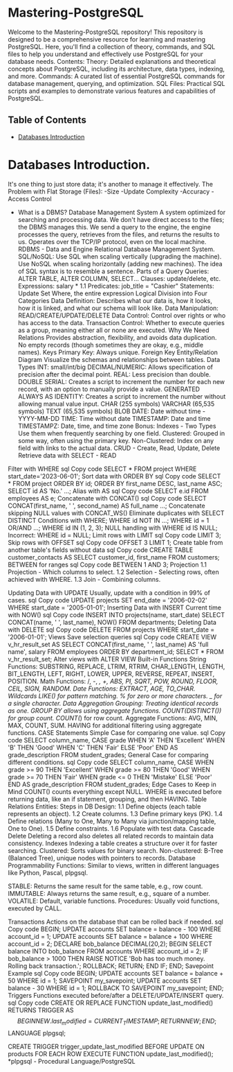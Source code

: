# Mastering-PostgreSQL
Welcome to the Mastering-PostgreSQL repository! This repository is designed to be a comprehensive resource for learning and mastering PostgreSQL. Here, you'll find a collection of theory, commands, and SQL files to help you understand and effectively use PostgreSQL for your database needs.
Contents:
Theory: Detailed explanations and theoretical concepts about PostgreSQL, including its architecture, data types, indexing, and more.
Commands: A curated list of essential PostgreSQL commands for database management, querying, and optimization.
SQL Files: Practical SQL scripts and examples to demonstrate various features and capabilities of PostgreSQL.


## Table of Contents
* [Databases Introduction](#databases-introduction)
  
# Databases Introduction.
It's one thing to just store data; it's another to manage it effectively.
The Problem with Flat Storage (Files):
-Size
-Update Complexity
-Accuracy
-Access Control
- What is a DBMS?
Database Management System
A system optimized for searching and processing data.
We don't have direct access to the files; the DBMS manages this.
We send a query to the engine, the engine processes the query, retrieves from the files, and returns the results to us.
Operates over the TCP/IP protocol, even on the local machine.
RDBMS - Data and Engine
Relational Database Management System.
SQL/NoSQL:
Use SQL when scaling vertically (upgrading the machine).
Use NoSQL when scaling horizontally (adding new machines).
The idea of SQL syntax is to resemble a sentence.
Parts of a Query
Queries: ALTER TABLE, ALTER COLUMN, SELECT...
Clauses: update/delete, etc.
Expressions: salary * 1.1
Predicates: job_title = "Cashier"
Statements: Update Set Where, the entire expression
Logical Division into Four Categories
Data Definition: Describes what our data is, how it looks, how it is linked, and what our schema will look like.
Data Manipulation: READ/CREATE/UPDATE/DELETE
Data Control: Control over rights or who has access to the data.
Transaction Control: Whether to execute queries as a group, meaning either all or none are executed.
Why We Need Relations
Provides abstraction, flexibility, and avoids data duplication.
No empty records (though sometimes they are okay, e.g., middle names).
Keys
Primary Key: Always unique.
Foreign Key
Entity/Relation Diagram
Visualize the schemas and relationships between tables.
Data Types
INT: small/int/big
DECIMAL/NUMERIC: Allows specification of precision after the decimal point.
REAL: Less precision than double.
DOUBLE
SERIAL: Creates a script to increment the number for each new record, with an option to manually provide a value.
GENERATED ALWAYS AS IDENTITY: Creates a script to increment the number without allowing manual value input.
CHAR (255 symbols)
VARCHAR (65,535 symbols)
TEXT (65,535 symbols)
BLOB
DATE: Date without time - YYYY-MM-DD
TIME: Time without date
TIMESTAMP: Date and time
TIMESTAMPZ: Date, time, and time zone
Bonus: Indexes - Two Types
Use them when frequently searching by one field.
Clustered: Grouped in some way, often using the primary key.
Non-Clustered: Index on any field with links to the actual data.
CRUD - Create, Read, Update, Delete
Retrieve data with SELECT - READ

Filter with WHERE
sql
Copy code
SELECT * FROM project WHERE start_date='2023-06-01';
Sort data with ORDER BY
sql
Copy code
SELECT * FROM project ORDER BY id;
ORDER BY first_name DESC, last_name ASC;
SELECT id AS 'No.' ...;
Alias with AS
sql
Copy code
SELECT e.id FROM employees AS e;
Concatenate with CONCAT()
sql
Copy code
SELECT CONCAT(first_name, ' ', second_name) AS full_name ...;
Concatenate skipping NULL values with CONCAT_WS()
Eliminate duplicates with SELECT DISTINCT
Conditions with WHERE; WHERE id NOT IN ...; WHERE id = 1 OR/AND ...; WHERE id IN (1, 2, 3);
NULL handling with WHERE id IS NULL; Incorrect: WHERE id = NULL;
Limit rows with LIMIT
sql
Copy code
LIMIT 3;
Skip rows with OFFSET
sql
Copy code
OFFSET 3 LIMIT 1;
Create table from another table's fields without data
sql
Copy code
CREATE TABLE customer_contacts AS SELECT customer_id, first_name FROM customers;
BETWEEN for ranges
sql
Copy code
BETWEEN 1 AND 3;
Projection
1.1 Projection - Which columns to select.
1.2 Selection - Selecting rows, often achieved with WHERE.
1.3 Join - Combining columns.

Updating Data with UPDATE
Usually, update with a condition in 99% of cases.
sql
Copy code
UPDATE projects SET end_date = '2006-02-02' WHERE start_date = '2005-01-01';
Inserting Data with INSERT
Current time with NOW()
sql
Copy code
INSERT INTO projects(name, start_date) SELECT CONCAT(name, ' ', last_name), NOW() FROM departments;
Deleting Data with DELETE
sql
Copy code
DELETE FROM projects WHERE start_date = '2006-01-01';
Views
Save selection queries
sql
Copy code
CREATE VIEW v_hr_result_set AS SELECT CONCAT(first_name, ' ', last_name) AS 'full name', salary FROM employees ORDER BY department_id;
SELECT * FROM v_hr_result_set;
Alter views with ALTER VIEW
Built-in Functions
String Functions: SUBSTRING, REPLACE, LTRIM, RTRIM, CHAR_LENGTH, LENGTH, BIT_LENGTH, LEFT, RIGHT, LOWER, UPPER, REVERSE, REPEAT, INSERT, POSITION.
Math Functions: /, -, *, +, ABS, PI, SQRT, POW, ROUND, FLOOR, CEIL, SIGN, RANDOM.
Date Functions: EXTRACT, AGE, TO_CHAR.
Wildcards
LIKE() for pattern matching.
% for zero or more characters.
_ for a single character.
Data Aggregation
Grouping: Treating identical records as one.
GROUP BY allows using aggregate functions.
COUNT(DISTINCT()) for group count.
COUNT(*) for row count.
Aggregate Functions: AVG, MIN, MAX, COUNT, SUM.
HAVING for additional filtering using aggregate functions.
CASE Statements
Simple Case for comparing one value.
sql
Copy code
SELECT column_name,
    CASE grade
        WHEN 'A' THEN 'Excellent'
        WHEN 'B' THEN 'Good'
        WHEN 'C' THEN 'Fair'
        ELSE 'Poor'
    END AS grade_description
FROM student_grades;
General Case for comparing different conditions.
sql
Copy code
SELECT column_name,
    CASE 
        WHEN grade >= 90 THEN 'Excellent'
        WHEN grade >= 80 THEN 'Good'
        WHEN grade >= 70 THEN 'Fair'
        WHEN grade <= 0 THEN 'Mistake'
        ELSE 'Poor'
    END AS grade_description
FROM student_grades;
Edge Cases to Keep in Mind
COUNT() counts everything except NULL.
WHERE is executed before returning data, like an if statement, grouping, and then HAVING.
Table Relations
Entities: Steps in DB Design:
1.1 Define objects (each table represents an object).
1.2 Create columns.
1.3 Define primary keys (PK).
1.4 Define relations (Many to One, Many to Many via junction/mapping table, One to One).
1.5 Define constraints.
1.6 Populate with test data.
Cascade Delete
Deleting a record also deletes all related records to maintain data consistency.
Indexes
Indexing a table creates a structure over it for faster searching.
Clustered: Sorts values for binary search.
Non-clustered: B-Tree (Balanced Tree), unique nodes with pointers to records.
Database Programmability
Functions: Similar to views, written in different languages like Python, Pascal, plpgsql.

STABLE: Returns the same result for the same table, e.g., row count.
IMMUTABLE: Always returns the same result, e.g., square of a number.
VOLATILE: Default, variable functions.
Procedures: Usually void functions, executed by CALL.

Transactions
Actions on the database that can be rolled back if needed.
sql
Copy code
BEGIN;
UPDATE accounts SET balance = balance - 100 WHERE account_id = 1;
UPDATE accounts SET balance = balance + 100 WHERE account_id = 2;
DECLARE
    bob_balance DECIMAL(20,2);
BEGIN
    SELECT balance INTO bob_balance FROM accounts WHERE account_id = 2;
    IF bob_balance > 1000 THEN
        RAISE NOTICE 'Bob has too much money. Rolling back transaction.';
        ROLLBACK;
        RETURN;
    END IF;
END;
Savepoint Example
sql
Copy code
BEGIN;
UPDATE accounts SET balance = balance + 50 WHERE id = 1;
SAVEPOINT my_savepoint;
UPDATE accounts SET balance - 30 WHERE id = 1;
ROLLBACK TO SAVEPOINT my_savepoint;
END;
Triggers
Functions executed before/after a DELETE/UPDATE/INSERT query.
sql
Copy code
CREATE OR REPLACE FUNCTION update_last_modified()
RETURNS TRIGGER AS $$
BEGIN
    NEW.last_modified = CURRENT_TIMESTAMP;
    RETURN NEW;
END;
$$ LANGUAGE plpgsql;

CREATE TRIGGER trigger_update_last_modified
BEFORE UPDATE ON products
FOR EACH ROW EXECUTE FUNCTION update_last_modified();
*plpgsql - Procedural Language/PostgreSQL
